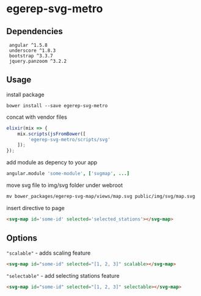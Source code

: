 # egerep-svg-metro


## Dependencies
```
 angular ^1.5.8
 underscore ^1.8.3
 bootstrap ^3.3.7
 jquery.panzoom ^3.2.2
```


## Usage

install package
```
bower install --save egerep-svg-metro
```

concat with vendor files
```js
elixir(mix => {
    mix.scripts(jsFromBower([
        'egerep-svg-metro/scripts/svg'
    ]);
});
```

add module as depency to your app
```coffee
angular.module 'some-module', ['svgmap', ...]
```

move svg file to img/svg folder under webroot
```html
mv bower_packages/egerep-svg-map/views/map.svg public/img/svg/map.svg
```
insert directive to page
```html
<svg-map id='some-id' selected='selected_stations'></svg-map>
```

## Options

`"scalable"` - adds scaling feature
```html
<svg-map id="some-id" selected="[1, 2, 3]" scalable></svg-map> 
```

`"selectable"` -  add selecting stations feature

```html
<svg-map id="some-id" selected="[1, 2, 3]" selectable></svg-map> 
```